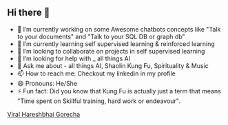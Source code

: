 ## Hi there 👋

<!--
**datav94/datav94** is a ✨ _special_ ✨ repository because its `README.md` (this file) appears on your GitHub profile.

Here are some ideas to get you started:

- 🔭 I’m currently working on ...
- 🌱 I’m currently learning ...
- 👯 I’m looking to collaborate on ...
- 🤔 I’m looking for help with ...
- 💬 Ask me about ...
- 📫 How to reach me: ...
- 😄 Pronouns: ...
- ⚡ Fun fact: ...
-->

- 🔭 I’m currently working on some Awesome chatbots concepts like "Talk to your documents" and "Talk to your SQL DB or graph db"
- 🌱 I’m currently learning self supervised learning & reinforced learning
- 👯 I’m looking to collaborate on projects in self supervised learning
- 🤔 I’m looking for help with _ all things AI
- 💬 Ask me about - all things AI, Shaolin Kung Fu, Spirituality & Music
- 📫 How to reach me: Checkout my linkedin in my profile
- 😄 Pronouns: He/She
- ⚡ Fun fact: Did you know that Kung Fu is actually just a term that means "Time spent on Skillful training, hard work or endeavour".

<div class="badge-base LI-profile-badge" data-locale="en_US" data-size="large" data-theme="light" data-type="HORIZONTAL" data-vanity="viral-gorecha-ai" data-version="v1"><a class="badge-base__link LI-simple-link" href="https://de.linkedin.com/in/viral-gorecha-ai/en?trk=profile-badge">Viral Hareshbhai Gorecha</a></div>
